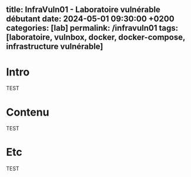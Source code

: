 title: InfraVuln01 - Laboratoire vulnérable débutant
date: 2024-05-01 09:30:00 +0200
categories: [lab]
permalink: /infravuln01
tags: [laboratoire, vulnbox, docker, docker-compose, infrastructure vulnérable]
---


# Intro

TEST

# Contenu

TEST


# Etc

TEST